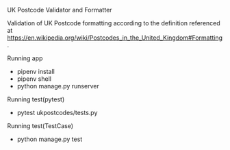 UK Postcode Validator and Formatter

Validation of UK Postcode formatting according to the definition referenced at https://en.wikipedia.org/wiki/Postcodes_in_the_United_Kingdom#Formatting.

Running app
- pipenv install
- pipenv shell
- python manage.py runserver

Running test(pytest)
- pytest ukpostcodes/tests.py

Running test(TestCase)
- python manage.py test
